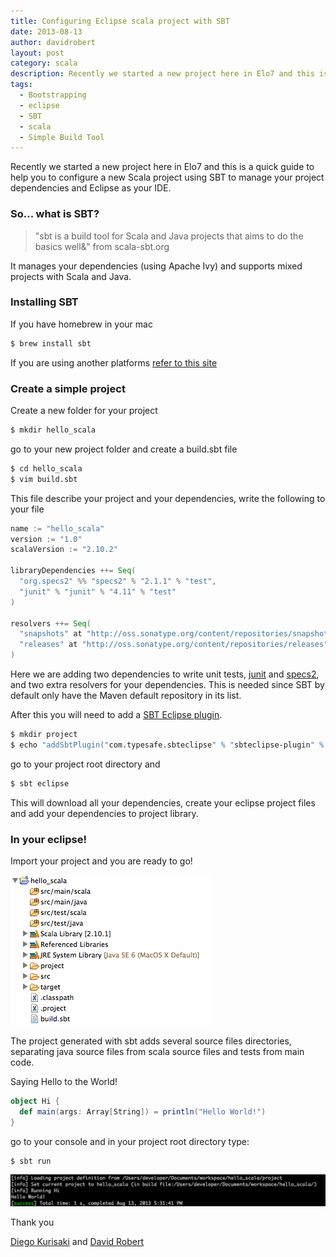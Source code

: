 ```yaml
---
title: Configuring Eclipse scala project with SBT
date: 2013-08-13
author: davidrobert
layout: post
category: scala
description: Recently we started a new project here in Elo7 and this is a quick guide to help you to configure a new Scala project using SBT to manage your project dependencies and Eclipse as your IDE...
tags:
  - Bootstrapping
  - eclipse
  - SBT
  - scala
  - Simple Build Tool
---
```


Recently we started a new project here in Elo7 and this is a quick guide to help you to configure a new Scala project using SBT to manage your project dependencies and Eclipse as your IDE.

### So... what is SBT?

> "sbt is a build tool for Scala and Java projects that aims to do the basics well&" from scala-sbt.org

It manages your dependencies (using Apache Ivy) and supports mixed projects with Scala and Java.

### Installing SBT

If you have homebrew in your mac

``` bash
$ brew install sbt
```

If you are using another platforms [refer to this site](http://www.scala-sbt.org/release/docs/Getting-Started/Setup.html#installing-sbt)

### Create a simple project

Create a new folder for your project

``` bash
$ mkdir hello_scala
```

go to your new project folder and create a build.sbt file

``` bash
$ cd hello_scala
$ vim build.sbt
```

This file describe your project and your dependencies, write the following to your file

``` scala
name := "hello_scala"
version := "1.0"
scalaVersion := "2.10.2"

libraryDependencies ++= Seq(
  "org.specs2" %% "specs2" % "2.1.1" % "test",
  "junit" % "junit" % "4.11" % "test"
)

resolvers ++= Seq(
  "snapshots" at "http://oss.sonatype.org/content/repositories/snapshots",
  "releases" at "http://oss.sonatype.org/content/repositories/releases"
)
```

Here we are adding two dependencies to write unit tests, [junit](http://junit.org/ "JUnit") and [specs2](http://etorreborre.github.io/specs2/ "Specs2"), and two extra resolvers for your dependencies. This is needed since SBT by default only have the Maven default repository in its list.

After this you will need to add a [SBT Eclipse plugin](https://github.com/typesafehub/sbteclipse).

``` bash
$ mkdir project
$ echo "addSbtPlugin("com.typesafe.sbteclipse" % "sbteclipse-plugin" % "2.2.0")" >> plugins.sbt
```

go to your project root directory and

``` bash
$ sbt eclipse
```

This will download all your dependencies, create your eclipse project files and add your dependencies to project library.

### In your eclipse!

Import your project and you are ready to go!

![Alt "Your new scala project"](/images/eclipse-scala-sbt-1.png)

The project generated with sbt adds several source files directories, separating java source files from scala source files and tests from main code.

Saying Hello to the World!

``` scala
object Hi {
  def main(args: Array[String]) = println("Hello World!")
}
```

go to your console and in your project root directory type:

``` bash
$ sbt run
```

![Alt "Hello!"](/images/eclipse-scala-sbt-2.png)

Thank you

[Diego Kurisaki](https://github.com/diegoy) and [David Robert](https://github.com/davidrobert)
